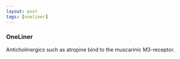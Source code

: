```yaml
---
layout: post
tags: [oneliner]
---
```



### OneLiner

Anticholinergics such as atropine bind to the muscarinic M3-receptor.
